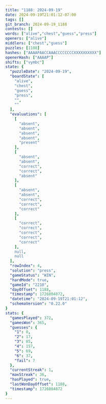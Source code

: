 ```yaml
---
title: "1188: 2024-09-19"
date: 2024-09-19T21:01:12-07:00
tags: []
git_branch: 2024-09-19_1188
contests: []
words: ["alive","chest","guess","press"]
openers: ["alive"]
middlers: ["chest","guess"]
puzzles: [1188]
hashes: ["AAAAPAACCAAACCCCCCCCXXXXXXXXXX"]
openerHash: ["AAAAP"]
shifts: ["vymbc"]
state: {
  "puzzleDate": "2024-09-19",
  "boardState": [
    "alive",
    "chest",
    "guess",
    "press",
    "",
    ""
  ],
  "evaluations": [
    [
      "absent",
      "absent",
      "absent",
      "absent",
      "present"
    ],
    [
      "absent",
      "absent",
      "correct",
      "correct",
      "absent"
    ],
    [
      "absent",
      "absent",
      "correct",
      "correct",
      "correct"
    ],
    [
      "correct",
      "correct",
      "correct",
      "correct",
      "correct"
    ],
    null,
    null
  ],
  "rowIndex": 4,
  "solution": "press",
  "gameStatus": "WIN",
  "hardMode": true,
  "gameId": "2210",
  "dayOffset": 1188,
  "timestamp": 1726804872,
  "datetime": "2024-09-19T21:01:12",
  "schemaVersion": "0.22.0"
}
stats: {
  "gamesPlayed": 372,
  "gamesWon": 365,
  "guesses": {
    "1": 0,
    "2": 17,
    "3": 85,
    "4": 157,
    "5": 69,
    "6": 37,
    "fail": 7
  },
  "currentStreak": 1,
  "maxStreak": 36,
  "hasPlayed": true,
  "lastWonDayOffset": 1188,
  "timestamp": 1726804872
}
---
```

<!-- more -->
